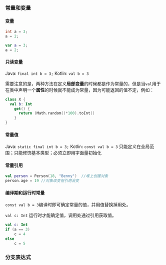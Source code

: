 ### 常量和变量

#### 变量

```java
int a = 3;
a = 2;
```

```kotlin
var a = 3;
a = 2;
```

#### 只读变量
Java: `final int b = 3;`
Kotlin: `val b = 3`

需要注意的是，两种方法在定义**局部变量**的时候都是作为常量的，但是当`val`用于在类中声明一个**属性**的时候就不能成为常量，因为可能返回的值不定，例如：

```kotlin
class X {
  val b: Int
  	get() {
      return (Math.random()*100).toInt()
    }
}
```

#### 常量值

Java: `static final int b = 3;`
Kotlin: `const val b = 3`  只能定义在全局范围；只能修饰基本类型；必须立即用字面量初始化

#### 常量引用

```kotlin
val person = Person(18, "Benny")  //堆上创建对象
person.age = 19 //对象改变但引用没变
```

#### 编译期和运行时常量

`const val b = 3`编译时即可确定常量的值，并用值替换掉用处。

`val c: Int` 运行时才能确定值，调用处通过引用获取值。

```kotlin
val c: Int
if (a == 3) 
	c = 4
else 
	c = 5
```

### 分支表达式



